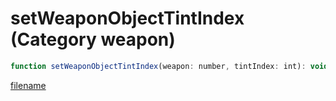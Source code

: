 # setWeaponObjectTintIndex (Category weapon)

```js
function setWeaponObjectTintIndex(weapon: number, tintIndex: int): void
```

[filename](setWeaponObjectTintIndex_m.md ':include')